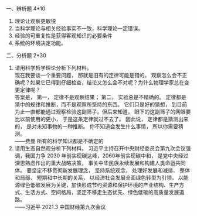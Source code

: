 一、辨析题 4*10
1. 理论让观察更敏锐
2. 当科学理论与相关经验事实不一致，科学理论一定错误。
3. 经验的可重复性是获得客观知识的必要条件
4. 系统的环境决定功能。
  
二、分析题 2*30
1. 请用科学哲学理论分析下列材料。  
现在我要谈一个重要问题， 那就是旧有的定律可能是错的。 观察怎么会不正确呢？如果它已得到仔细检查，结论又怎么会不对呢？为什么物理学家总在变更定律呢？  
答案是， 第一， 定律不是观察结果； 第二， 实验总是不精确的。 定律都是猜中的规律和推断，而不是观察所坚持的东西。 它们只是好的猜想， 到目前为止一直都能通过观察检验这副筛子。但后来知道， 眼下的这副筛子的网眼要比以前使用的更小， 于是这条定律就过不去了。 因此说， 定律都是猜测出来的， 是对未知事物的一种推断。 你不知道会发生什么事情， 所以你需要猜测。  
——费曼 所有的科学知识都是不确定的
2. 请用生态自然观分析下列材料。
习近平主持召开中央财经委员会第九次会议强调，我国力争 2030 年前实现碳达峰，2060年前实现碳中和， 是党中央经过深思熟虑作出的重大战略决策， 事关中华民族永续发展和构建人类命运共同体。 要坚定不移贯彻新发展理念， 坚持系统观念， 处理好发展和减排、 整体和局部、 短期和中长期的关系， 以经济社会发展全面绿色转型为引领， 以能源绿色低碳发展为关键，加快形成节约资源和保护环境的产业结构、生产方式、生活方式、空间格局，坚定不移走生态优先、绿色低碳的高质量发展道路。  
——习近平 2021.3 中国财经第九次会议